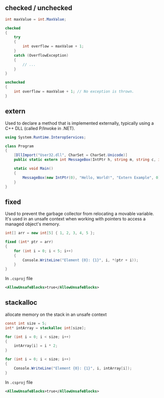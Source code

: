 ## checked / unchecked

```csharp
int maxValue = int.MaxValue;

checked
{
	try
	{
		int overflow = maxValue + 1;
	}
	catch (OverflowException)
	{
		// ...
	}
}

unchecked
{
	int overflow = maxValue + 1; // No exception is thrown.
}
```

## extern

Used to declare a method that is implemented externally, typically using a C++ DLL (called P/Invoke in .NET).
```csharp
using System.Runtime.InteropServices;

class Program
{
    [DllImport("User32.dll", CharSet = CharSet.Unicode)]
    public static extern int MessageBox(IntPtr h, string m, string c, int type);

    static void Main()
    {
        MessageBox(new IntPtr(0), "Hello, World!", "Extern Example", 0);
    }
}
```

## fixed

Used to prevent the garbage collector from relocating a movable variable. It's used in an unsafe context when working with pointers to access a managed object's memory.
```csharp
int[] arr = new int[5] { 1, 2, 3, 4, 5 };

fixed (int* ptr = arr)
{
	for (int i = 0; i < 5; i++)
	{
		Console.WriteLine("Element {0}: {1}", i, *(ptr + i));
	}
}
```

In `.csproj` file
```xml
<AllowUnsafeBlocks>true</AllowUnsafeBlocks>
```

## stackalloc

allocate memory on the stack in an unsafe context
```csharp
const int size = 5;
int* intArray = stackalloc int[size];

for (int i = 0; i < size; i++)
{
	intArray[i] = i * 2;
}

for (int i = 0; i < size; i++)
{
	Console.WriteLine("Element {0}: {1}", i, intArray[i]);
}
```

In `.csproj` file
```xml
<AllowUnsafeBlocks>true</AllowUnsafeBlocks>
```
